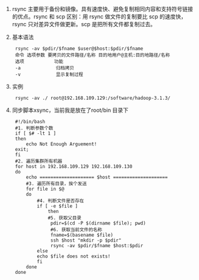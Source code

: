 1)  rsync 主要用于备份和镜像。具有速度快、避免复制相同内容和支持符号链接的优点。rsync 和 scp 区别：用 rsync 做文件的复制要比 scp 的速度快，rsync 只对差异文件做更新。scp 是把所有文件都复制过去。
2) 基本语法
    

        rsync -av $pdir/$fname $user@$host:$pdir/$fname
        命令 选项参数 要拷贝的文件路径/名称 目的地用户@主机:目的地路径/名称
        选项           功能
        -a             归档拷贝
        -v             显示复制过程
    
2) 实例

        rsync -av ./ root@192.168.109.129:/software/hadoop-3.1.3/

3) 同步脚本xsync，当前我是放在了root/bin 目录下
    
        #!/bin/bash
        #1. 判断参数个数
        if [ $# -lt 1 ]
        then
            echo Not Enough Arguement!
        exit;
        fi
        #2. 遍历集群所有机器
        for host in 192.168.109.129 192.168.109.130
        do
            echo ==================== $host ====================
            #3. 遍历所有目录，挨个发送
            for file in $@
            do
                #4. 判断文件是否存在
                if [ -e $file ]
                    then
                    #5. 获取父目录
                     pdir=$(cd -P $(dirname $file); pwd)
                     #6. 获取当前文件的名称
                     fname=$(basename $file)
                     ssh $host "mkdir -p $pdir"
                     rsync -av $pdir/$fname $host:$pdir
                else
                echo $file does not exists!
                fi
            done
        done
